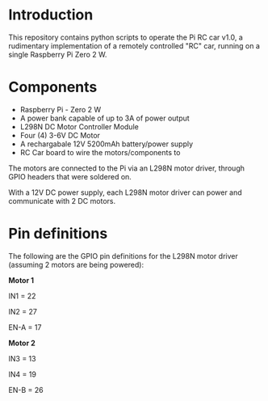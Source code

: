 # Introduction

This repository contains python scripts to operate the Pi RC car v1.0, a rudimentary implementation of a remotely controlled "RC" car, running on a single Raspberry Pi Zero 2 W.

# Components

- Raspberry Pi - Zero 2 W
- A power bank capable of up to 3A of power output
- L298N DC Motor Controller Module
- Four (4) 3-6V DC Motor
- A rechargabale 12V 5200mAh battery/power supply
- RC Car board to wire the motors/components to

The motors are connected to the Pi via an L298N motor driver, through GPIO headers that were soldered on. 

With a 12V DC power supply, each L298N motor driver can power and communicate with 2 DC motors. 

# Pin definitions

The following are the GPIO pin definitions for the L298N motor driver (assuming 2 motors are being powered):

**Motor 1**

IN1 = 22

IN2 = 27

EN-A = 17

**Motor 2**

IN3 = 13

IN4 = 19

EN-B = 26


